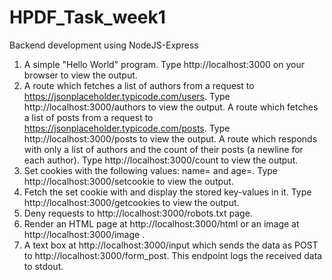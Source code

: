 # HPDF_Task_week1
Backend development using NodeJS-Express

1) A simple "Hello World" program. Type http://localhost:3000 on your browser to view the output.
2) A route which fetches a list of authors from a request to https://jsonplaceholder.typicode.com/users. Type http://localhost:3000/authors to view the output.
   A route which fetches a list of posts from a request to https://jsonplaceholder.typicode.com/posts. Type http://localhost:3000/posts to view the output.
   A route which responds with only a list of authors and the count of their posts (a newline for each author). Type http://localhost:3000/count to view the output.
3) Set cookies with the following values: name=<your-first-name> and age=<your-age>. Type http://localhost:3000/setcookie to view the output.
4) Fetch the set cookie with and display the stored key-values in it. Type http://localhost:3000/getcookies to view the output. 
5) Deny requests to http://localhost:3000/robots.txt page.
6) Render an HTML page at http://localhost:3000/html or an image at http://localhost:3000/image .
7) A text box at http://localhost:3000/input which sends the data as POST to http://localhost:3000/form_post. This endpoint logs the received data to stdout.
